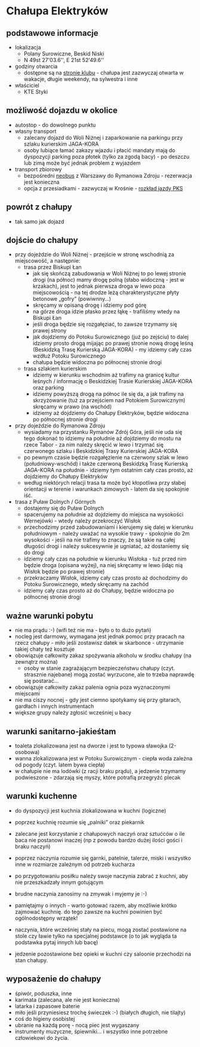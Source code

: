 Chałupa Elektryków
==================

podstawowe informacje
---------------------

* lokalizacja
	* Polany Surowiczne, Beskid Niski
	* N 49st 27'03.6'', E 21st 52'49.6''
* godziny otwarcia
	* dostępne są na [stronie klubu](http://styki.ee.pw.edu.pl/) - chałupa jest zazwyczaj otwarta w wakacje, długie weekendy, na sylwestra i inne
* właściciel
	* KTE Styki

możliwość dojazdu w okolice
---------------------------

* autostop - do dowolnego punktu
* własny transport
	* zalecany dojazd do Woli Niżnej i zaparkowanie na parkingu przy szlaku kurierskim JAGA-KORA
	* osoby lubiące łamać zakazy wjazdu i płacić mandaty mają do dyspozycji parking poza płotek (tylko za zgodą bacy) - po deszczu lub zimą może być jednak problem z wyjazdem
* transport zbiorowy
	* bezpośredni [neobus](http://neobus.pl) z Warszawy do Rymanowa Zdroju - rezerwacja jest konieczna
	* opcja z przesiadkami - zazwyczaj w Krośnie - [rozkład jazdy PKS](http://www.e-podroznik.pl/)

powrót z chałupy
----------------

* tak samo jak dojazd

dojście do chałupy
------------------

* przy dojeździe do Woli Niżnej - przejście w stronę wschodnią za miejscowość, a następnie:
	* trasa przez Biskupi Łan
		* jak się skończą zabudowania w Woli Niżnej to po lewej stronie drogi (na północ) mamy drogę polną (słabo widoczną - jest w krzakach), jest to jednak pierwsza droga w lewo poza miejscowością - na tej drodze leżą charakterystyczne płyty betonowe „gofry” (powiwnny…)
		* skręcamy w opisaną drogę i idziemy pod górę
		* na górze droga idzie płasko przez łąkę - trafiliśmy wtedy na Biskupi Łan
		* jeśli droga będzie się rozgałęziać, to zawsze trzymamy się prawej strony
		* jak dojdziemy do Potoku Surowicznego (już po zejściu) to dalej idziemy prosto drogą mijając po prawej stronie nową drogę leśną (Beskidzką Trasę Kurierską JAGA-KORA) - my idziemy cały czas wzdłuż Potoku Surowicznego
		* chałupa będzie widoczna po północnej stronie drogi
	* trasa szlakiem kurierskim
		* idziemy w kierunku wschodnim aż trafimy na granicę kultur leśnych / informację o Beskidzkiej Trasie Kurierskiej JAGA-KORA oraz parking
		* idziemy powyższą drogą na północ ile się da, a jak trafimy na skrzyżowanie (tuż za przejściem nad Potokiem Surowicznym) skręcamy w prawo (na wschód)
		* idziemy aż dojdziemy do Chałupy Elektryków, będzie widoczna po północnej stronie drogi
* przy dojeździe do Rymanowa Zdroju
	* wysiadamy na przystanku Rymanów Zdrój Góra, jeśli nie uda się tego dokonać to idziemy na południe aż dojdziemy do mostu na rzece Tabor - za nim należy skręcić w lewo i trzymać się czerwonego szlaku i Beskidzkiej Trasy Kurierskiej JAGA-KORA
	* po pewnym czasie będzie rozgałęzienie na czerwony szlak w lewo (południowy-wschód) i także czerwoną Beskidzką Trasę Kurierską JAGA-KORA na południe - idziemy tym ostatnim cały czas prosto, aż dojdziemy do Chałupy Elektryków
	* według niektórych relacji trasa ta może być kłopotliwa przy słabej orientacji w terenie i warunkach zimowych - latem da się spokojnie iść.
* trasa z Puław Dolnych / Górnych
	* dostajemy się do Puław Dolnych
	* spacerujemy na południe aż dojdziemy do miejsca na wysokości Wernejówki - wtedy należy przekroczyć Wisłok
	* przechodzimy przed zabudowaniami i kierujemy się dalej w kierunku południowym - należy uważać na wysokie trawy - spokojnie do 2m wysokości - jeśli na nie trafimy to znaczy, że są takie na całej długości drogi i należy sukcesywnie je ugniatać, aż dostaniemy się do drogi
	* idziemy cały czas na południe w kierunku Wisłoka - tuż przed nim będzie droga (opisana wyżej), na niej skręcamy w lewo (idąc nią Wisłok będzie po prawej stronie)
	* przekraczamy Wisłok, idziemy cały czas prosto aż dochodzimy do Potoku Surowicznego, wtedy skręcamy na zachód
	* idziemy cały czas prosto aż do Chałupy, będzie widoczna po północnej stronie drogi

ważne warunki pobytu
--------------------

* nie ma prądu :-) (wifi też nie ma - było o to dużo pytań)
* nocleg jest darmowy, wymagana jest jednak pomoc przy pracach na rzecz chałupy - miło jeśli zostawisz datek w skarbonce - utrzymanie takiej chaty też kosztuje
* obowiązuje całkowity zakaz spożywania alkoholu w środku chałupy (na zewnątrz można)
	* osoby w stanie zagrażającym bezpieczeństwu chałupy (czyt. strasznie najebane) mogą zostać wyrzucone, ale to trzeba naprawdę się postarać…
* obowiązuje całkowity zakaz palenia ognia poza wyznaczonymi miejscami
* nie ma ciszy nocnej - gdy jest ciemno spotykamy się przy gitarach, gardłach i innych instrumentach
* większe grupy należy zgłosić wcześniej u bacy

warunki sanitarno-jakieśtam
----------------------------

* toaleta zlokalizowana jest na dworze i jest to typowa sławojka (2-osobowa)
* wanna zlokalizowana jest w Potoku Surowicznym - ciepła woda zależna od pogody (czyt. latem bywa ciepła)
* w chałupie nie ma lodówki (z racji braku prądu), a jedzenie trzymamy podwieszone - zdarzają się myszy, które potrafią przegryźć plecak

warunki kuchenne
----------------

* do dyspozycji jest kuchnia zlokalizowana w kuchni (logiczne)
* poprzez kuchnię rozumie się „palniki” oraz piekarnik
* zalecane jest korzystanie z chałupowych naczyń oraz sztućców o ile baca nie postanowi inaczej (np z powodu bardzo dużej ilości gości i braku naczyń)
* poprzez naczynia rozumie się garnki, patelnie, talerze, miski i wszystko inne w rozmiarze zależnym od potrzeb kucharza
* po przygotowaniu posiłku należy swoje naczynia zabrać z kuchni, aby nie przeszkadzały innym gotującym
* brudne naczynia zanosimy na zmywak i myjemy je :-)
* pamiętajmy o innych - warto gotować razem, aby możliwie krótko zajmować kuchnię. do tego zawsze na kuchni powinien być ogólnodostępny wrzątek!

* naczynia, które wcześniej stały na piecu, mogą zostać postawione na stole czy ławie tylko na specjalnej podstawce (o to jak wygląda ta podstawka pytaj innych lub bacę)
* jedzenie pozostawione bez opieki w kuchni czy saloonie przechodzi na stan chałupy.

wyposażenie do chałupy
----------------------

* śpiwór, poduszka, inne
* karimata (zalecana, ale nie jest konieczna)
* latarka i zapasowe baterie
* miło jeśli przyniesiesz trochę świeczek :-) (białych długich, nie tilajty)
* coś do higieny osobistej
* ubranie na każdą porę - nocą piec jest wygaszany
* instrumenty muzyczne, śpiewniki… i wszystko inne potrzebne człowiekowi do życia.

